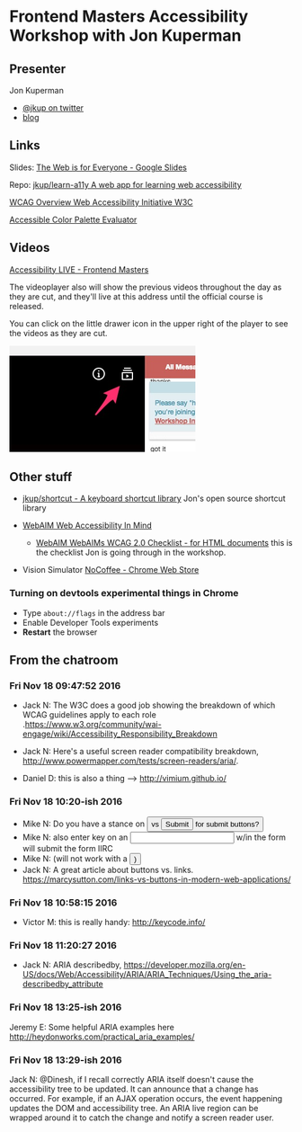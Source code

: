 # Frontend Masters Accessibility Workshop with Jon Kuperman


## Presenter

Jon Kuperman

* [@jkup on twitter](https://twitter.com/jkup)
* [blog](https://jonkuperman.com/)


## Links

Slides: [The Web is for Everyone - Google Slides](https://docs.google.com/presentation/d/1_CRR-bJFX5Xt-2Tx_lPMDSMUtoxe8s8kAF7DDDXVvc8/edit#slide=id.p)

Repo: [jkup/learn-a11y A web app for learning web accessibility](https://github.com/jkup/learn-a11y)

[WCAG Overview  Web Accessibility Initiative  W3C](https://www.w3.org/WAI/intro/wcag)

[Accessible Color Palette Evaluator](https://accessibility.oit.ncsu.edu/tools/color-contrast/)


## Videos

[Accessibility LIVE - Frontend Masters](https://frontendmasters.com/live-event/accessibility-live/)

The videoplayer also will show the previous videos throughout the
day as they are cut, and they'll live at this address until the
official course is released.

You can click on the little drawer icon in the upper right of the
player to see the videos as they are cut.

![](video-drawer.jpg)



## Other stuff

* [jkup/shortcut - A keyboard shortcut library](https://github.com/jkup/shortcut)
  Jon's open source shortcut library

* [WebAIM Web Accessibility In Mind](http://webaim.org/)
  * [WebAIM WebAIMs WCAG 2.0 Checklist - for HTML documents](http://webaim.org/standards/wcag/checklist)
	this is the checklist Jon is going through in the workshop.

* Vision Simulator [NoCoffee - Chrome Web Store](https://chrome.google.com/webstore/detail/nocoffee/jjeeggmbnhckmgdhmgdckeigabjfbddl)



### Turning on devtools experimental things in Chrome

- Type `about://flags` in the address bar
- Enable Developer Tools experiments
- **Restart** the browser


## From the chatroom

### Fri Nov 18 09:47:52 2016

- Jack N: The W3C does a good job showing the breakdown of which WCAG guidelines apply to each role .https://www.w3.org/community/wai-engage/wiki/Accessibility_Responsibility_Breakdown

- Jack N: Here's a useful screen reader compatibility breakdown, http://www.powermapper.com/tests/screen-readers/aria/.

- Daniel D: this is also a thing --> http://vimium.github.io/

### Fri Nov 18 10:20-ish 2016

- Mike N: Do you have a stance on <button> vs <input type="submit"/> for submit buttons?
- Mike N: also enter key on an <input> w/in the form will submit the form IIRC
- Mike N: (will not work with a <button onClick=...> )
- Jack N: A great article about buttons vs. links. https://marcysutton.com/links-vs-buttons-in-modern-web-applications/

### Fri Nov 18 10:58:15 2016

- Victor M: this is really handy: http://keycode.info/

### Fri Nov 18 11:20:27 2016

- Jack N: ARIA describedby, https://developer.mozilla.org/en-US/docs/Web/Accessibility/ARIA/ARIA_Techniques/Using_the_aria-describedby_attribute

### Fri Nov 18 13:25-ish 2016

Jeremy E: Some helpful ARIA examples here http://heydonworks.com/practical_aria_examples/


### Fri Nov 18 13:29-ish 2016

Jack N: @Dinesh, if I recall correctly ARIA itself doesn't cause the accessibility tree to be updated. It can announce that a change has occurred. For example, if an AJAX operation occurs, the event happening updates the DOM and accessibility tree. An ARIA live region can be wrapped around it to catch the change and notify a screen reader user.
